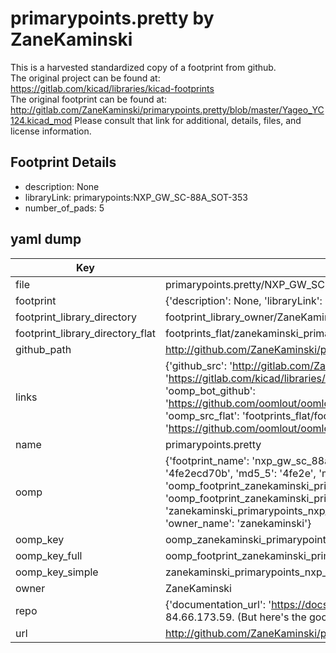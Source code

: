 # primarypoints.pretty by ZaneKaminski  
This is a harvested standardized copy of a footprint from github.  
The original project can be found at:  
https://gitlab.com/kicad/libraries/kicad-footprints  
The original footprint can be found at:
http://gitlab.com/ZaneKaminski/primarypoints.pretty/blob/master/Yageo_YC124.kicad_mod
Please consult that link for additional, details, files, and license information.  
## Footprint Details
* description: None  
* libraryLink: primarypoints:NXP_GW_SC-88A_SOT-353  
* number_of_pads: 5  
## yaml dump  
| Key | Value |  
| --- | --- |  
| file | primarypoints.pretty/NXP_GW_SC-88A_SOT-353.kicad_mod |  
| footprint | {'description': None, 'libraryLink': 'primarypoints:NXP_GW_SC-88A_SOT-353', 'number_of_pads': 5} |  
| footprint_library_directory | footprint_library_owner/ZaneKaminski_primarypoints.pretty |  
| footprint_library_directory_flat | footprints_flat/zanekaminski_primarypoints_nxp_gw_sc_88a_sot_353/working |  
| github_path | http://github.com/ZaneKaminski/primarypoints.pretty/blob/master/NXP_GW_SC-88A_SOT-353.kicad_mod |  
| links | {'github_src': 'http://gitlab.com/ZaneKaminski/primarypoints.pretty/blob/master/Yageo_YC124.kicad_mod', 'github_src_repo': 'https://gitlab.com/kicad/libraries/kicad-footprints', 'oomp_bot': 'footprints/zanekaminski_primarypoints_nxp_gw_sc_88a_sot_353/working', 'oomp_bot_github': 'https://github.com/oomlout/oomlout_oomp_footprint_bot/tree/main/footprints/zanekaminski_primarypoints_nxp_gw_sc_88a_sot_353/working', 'oomp_src_flat': 'footprints_flat/footprints_flat/zanekaminski_primarypoints_nxp_gw_sc_88a_sot_353/working', 'oomp_src_flat_github': 'https://github.com/oomlout/oomlout_oomp_footprint_src/tree/main/footprints_flat/zanekaminski_primarypoints_nxp_gw_sc_88a_sot_353/working'} |  
| name | primarypoints.pretty |  
| oomp | {'footprint_name': 'nxp_gw_sc_88a_sot_353', 'library_name': 'primarypoints', 'md5': '4fe2ecd70be979ff8424bfeca91f78bc', 'md5_10': '4fe2ecd70b', 'md5_5': '4fe2e', 'md5_6': '4fe2ec', 'oomp_key': 'oomp_zanekaminski_primarypoints_nxp_gw_sc_88a_sot_353', 'oomp_key_extra': 'oomp_footprint_zanekaminski_primarypoints_nxp_gw_sc_88a_sot_353', 'oomp_key_full': 'oomp_footprint_zanekaminski_primarypoints_nxp_gw_sc_88a_sot_353_4fe2ec', 'oomp_key_simple': 'zanekaminski_primarypoints_nxp_gw_sc_88a_sot_353', 'original_filename': 'primarypoints.pretty/NXP_GW_SC-88A_SOT-353.kicad_mod', 'owner_name': 'zanekaminski'} |  
| oomp_key | oomp_zanekaminski_primarypoints_nxp_gw_sc_88a_sot_353 |  
| oomp_key_full | oomp_footprint_zanekaminski_primarypoints_nxp_gw_sc_88a_sot_353 |  
| oomp_key_simple | zanekaminski_primarypoints_nxp_gw_sc_88a_sot_353 |  
| owner | ZaneKaminski |  
| repo | {'documentation_url': 'https://docs.github.com/rest/overview/resources-in-the-rest-api#rate-limiting', 'message': "API rate limit exceeded for 84.66.173.59. (But here's the good news: Authenticated requests get a higher rate limit. Check out the documentation for more details.)"} |  
| url | http://github.com/ZaneKaminski/primarypoints.pretty |  

